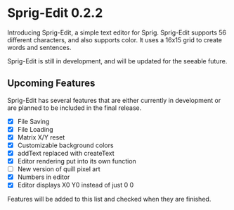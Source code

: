 # Sprig-Edit 0.2.2

Introducing Sprig-Edit, a simple text editor for Sprig. Sprig-Edit supports 56 different characters, and also supports color. It uses a 16x15 grid to create words and sentences.

Sprig-Edit is still in development, and will be updated for the seeable future.

## Upcoming Features

Sprig-Edit has several features that are either currently in development or are planned to be included in the final release. 

- [X] File Saving
- [X] File Loading
- [X] Matrix X/Y reset
- [X] Customizable background colors
- [x] addText replaced with createText
- [X] Editor rendering put into its own function
- [ ] New version of quill pixel art
- [X] Numbers in editor
- [X] Editor displays X0 Y0 instead of just 0 0

Features will be added to this list and checked when they are finished.
